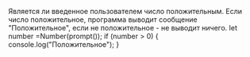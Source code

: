  Является ли введенное пользователем число положительным. Если число положительное, программа выводит сообщение "Положительное", если не положительное - не выводит ничего.
 let number =Number(prompt());
 if (number > 0) {
 console.log("Положительное");
 }
